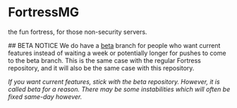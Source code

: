 # FortressMG
the fun fortress, for those non-security servers.

## BETA NOTICE
We do have a [beta](https://github.com/fortressbot/fortressmg/tree/beta) branch for people who want current features instead of waiting a week or potentially longer for pushes to come to the beta branch. This is the same case with the regular Fortress repository, and it will also be the same case with this repository.

*If you want current features, stick with the beta repository. However, it is called beta for a reason. There may be some instabilities which will often be fixed same-day however.*